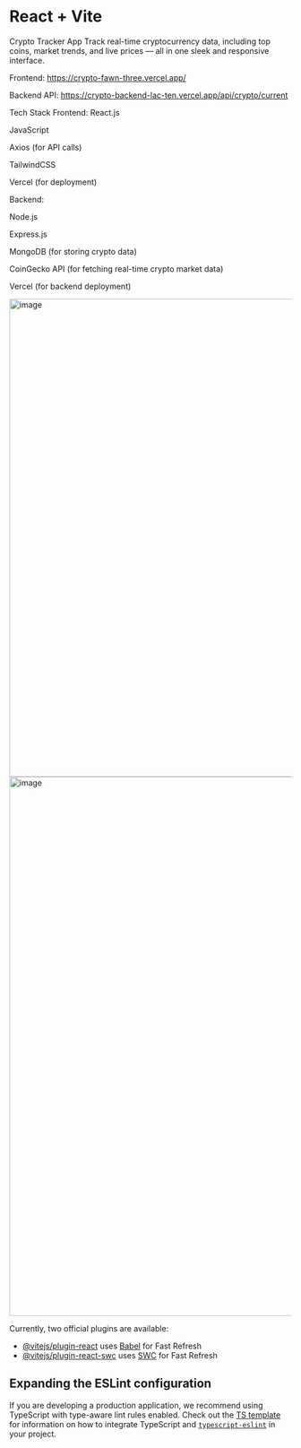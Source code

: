 # React + Vite

Crypto Tracker App
Track real-time cryptocurrency data, including top coins, market trends, and live prices — all in one sleek and responsive interface.
 
Frontend: https://crypto-fawn-three.vercel.app/

Backend API: https://crypto-backend-lac-ten.vercel.app/api/crypto/current

 Tech Stack
Frontend:
React.js

JavaScript

Axios (for API calls)

TailwindCSS 

Vercel (for deployment)

Backend:

Node.js

Express.js

MongoDB (for storing crypto data)

CoinGecko API (for fetching real-time crypto market data)

Vercel (for backend deployment)





<img width="1893" height="853" alt="image" src="https://github.com/user-attachments/assets/ad24cb45-3d60-46b5-af41-f43e1afd579b" />

<img width="1915" height="962" alt="image" src="https://github.com/user-attachments/assets/b93bdf3b-0ba4-4c6d-8df4-7c252c233988" />

 



Currently, two official plugins are available:

- [@vitejs/plugin-react](https://github.com/vitejs/vite-plugin-react/blob/main/packages/plugin-react) uses [Babel](https://babeljs.io/) for Fast Refresh
- [@vitejs/plugin-react-swc](https://github.com/vitejs/vite-plugin-react/blob/main/packages/plugin-react-swc) uses [SWC](https://swc.rs/) for Fast Refresh

## Expanding the ESLint configuration

If you are developing a production application, we recommend using TypeScript with type-aware lint rules enabled. Check out the [TS template](https://github.com/vitejs/vite/tree/main/packages/create-vite/template-react-ts) for information on how to integrate TypeScript and [`typescript-eslint`](https://typescript-eslint.io) in your project.
